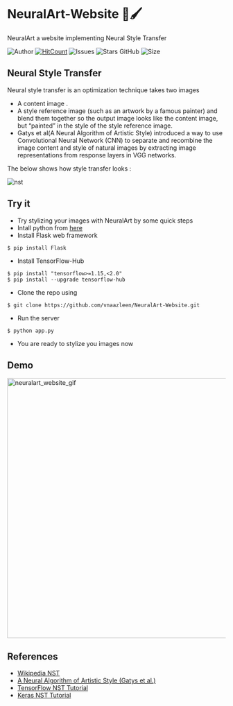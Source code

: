 # NeuralArt-Website 🎨🖌
NeuralArt a website implementing  Neural Style Transfer

![Author](https://img.shields.io/badge/author-vnaazleen-blue)
[![HitCount](http://hits.dwyl.com/vnaazleen/NeuralArt-Website.svg)](http://hits.dwyl.com/vnaazleen/NeuralArt-Website)
![Issues](https://img.shields.io/github/issues/vnaazleen/NeuralArt-Website)
![Stars GitHub](https://img.shields.io/github/stars/vnaazleen/NeuralArt-Website)
![Size](https://img.shields.io/github/repo-size/vnaazleen/NeuralArt-Website)


## Neural Style Transfer
Neural style transfer is an optimization technique takes two images 
* A content image .
* A style reference image (such as an artwork by a famous painter) 
and blend them together so the output image looks like the content image, but  “painted” in the style of the style reference image.
* Gatys et al(A Neural Algorithm of Artistic Style) introduced a way to use Convolutional Neural Network (CNN) to separate and recombine the image content and style of natural images by extracting image representations from response layers in VGG networks.

The below shows how style transfer looks :

![nst](https://user-images.githubusercontent.com/54474853/85428391-c13fdb00-b59a-11ea-9769-01affe0839ec.png)

## Try it
* Try stylizing your images with NeuralArt by some quick steps
* Intall python from [here](https://www.python.org/downloads/)
* Install Flask web framework
```
$ pip install Flask
```
* Install TensorFlow-Hub
```
$ pip install "tensorflow>=1.15,<2.0"
$ pip install --upgrade tensorflow-hub
```
* Clone the repo using
```
$ git clone https://github.com/vnaazleen/NeuralArt-Website.git
```
* Run the server
```
$ python app.py
```
* You are ready to stylize you images now 

## Demo
<img src="https://user-images.githubusercontent.com/54474853/94331428-d9842380-ffe9-11ea-91d6-ec563c689176.gif" alt="neuralart_website_gif" width="1000" height="600"/> 

## References 
* [Wikipedia NST](https://en.wikipedia.org/wiki/Neural_Style_Transfer#NST)
* [A Neural Algorithm of Artistic Style (Gatys et al.)](https://arxiv.org/pdf/1508.06576.pdf)
* [TensorFlow NST Tutorial](https://www.tensorflow.org/tutorials/generative/style_transfer)
* [Keras  NST Tutorial](https://keras.io/examples/generative/neural_style_transfer/)
